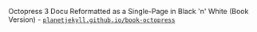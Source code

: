 
Octopress 3 Docu Reformatted as a Single-Page
in Black 'n' White (Book Version) - [`planetjekyll.github.io/book-octopress`](http://planetjekyll.github.io/book-octopress)

